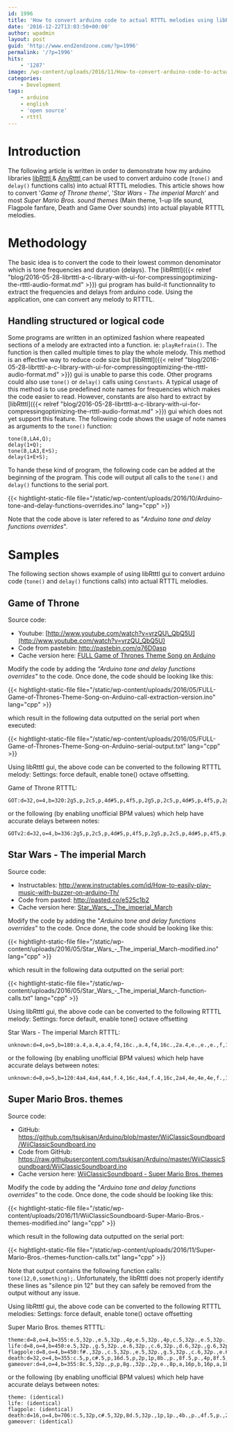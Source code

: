 ```yaml
---
id: 1996
title: 'How to convert arduino code to actual RTTTL melodies using libRtttl and AnyRtttl'
date: '2016-12-22T13:03:50+00:00'
author: wpadmin
layout: post
guid: 'http://www.end2endzone.com/?p=1996'
permalink: '/?p=1996'
hits:
    - '1287'
image: /wp-content/uploads/2016/11/How-to-convert-arduino-code-to-actual-RTTTL-melodies-using-libRtttl-and-AnyRtttl.jpg
categories:
    - Development
tags:
    - arduino
    - english
    - 'open source'
    - rtttl
---
```


# Introduction

The following article is written in order to demonstrate how my arduino libraries [libRtttl ](/librtttl-a-c-library-with-ui-for-compressingoptimizing-the-rtttl-audio-format/)&amp; [AnyRtttl ](/anyrtttl-a-feature-rich-arduino-library-for-playing-rtttl-melodies/)can be used to convert arduino code (`tone()` and `delay()` functions calls) into actual RTTTL melodies. This article shows how to convert '*Game of Throne theme*', '*Star Wars - The imperial March*' and most *Super Mario Bros. sound themes* (Main theme, 1-up life sound, Flagpole fanfare, Death and Game Over sounds) into actual playable RTTTL melodies.

# Methodology

The basic idea is to convert the code to their lowest common denominator which is tone frequencies and duration (delays). The [libRtttl]({{< relref "blog/2016-05-28-librtttl-a-c-library-with-ui-for-compressingoptimizing-the-rtttl-audio-format.md" >}}) gui program has build-it functionnality to extract the frequencies and delays from arduino code. Using the application, one can convert any melody to RTTTL.

## Handling structured or logical code

Some programs are written in an optimized fashion where reapeated sections of a melody are extracted into a function. ie: `playRefrain()`. The function is then called multiple times to play the whole melody. This method is an effective way to reduce code size but [libRtttl]({{< relref "blog/2016-05-28-librtttl-a-c-library-with-ui-for-compressingoptimizing-the-rtttl-audio-format.md" >}}) gui is unable to parse this code. Other programs could also use `tone()` or `delay()` calls using `Constants`. A typical usage of this method is to use predefined note names for frequencies which makes the code easier to read. However, constants are also hard to extract by [libRtttl]({{< relref "blog/2016-05-28-librtttl-a-c-library-with-ui-for-compressingoptimizing-the-rtttl-audio-format.md" >}}) gui which does not yet support this feature. The following code shows the usage of note names as arguments to the `tone()` function:

```
tone(8,LA4,Q);
delay(1+Q);
tone(8,LA3,E+S);
delay(1+E+S);
```

To hande these kind of program, the following code can be added at the beginning of the program. This code will output all calls to the `tone()` and `delay()` functions to the serial port.

{{< hightlight-static-file file="/static/wp-content/uploads/2016/10/Arduino-tone-and-delay-functions-overrides.ino" lang="cpp" >}}

Note that the code above is later refered to as "*Arduino tone and delay functions overrides*".

# Samples

The following section shows example of using libRtttl gui to convert arduino code (`tone()` and `delay()` functions calls) into actual RTTTL melodies.

## Game of Throne

Source code:

- Youtube: [http://www.youtube.com/watch?v=vrzQU\_QbQ5U](http://www.youtube.com/watch?v=vrzQU_QbQ5U)
- Code from pastebin: <http://pastebin.com/q76D0asp>
- Cache version here: [FULL Game of Thrones Theme Song on Arduino](/wp-content/uploads/2016/05/FULL-Game-of-Thrones-Theme-Song-on-Arduino.ino)

Modify the code by adding the *"Arduino tone and delay functions overrides"* to the code. Once done, the code should be looking like this:

{{< hightlight-static-file file="/static/wp-content/uploads/2016/05/FULL-Game-of-Thrones-Theme-Song-on-Arduino-call-extraction-version.ino" lang="cpp" >}}

which result in the following data outputted on the serial port when executed:

{{< hightlight-static-file file="/static/wp-content/uploads/2016/05/FULL-Game-of-Thrones-Theme-Song-on-Arduino-serial-output.txt" lang="cpp" >}}

Using libRtttl gui, the above code can be converted to the following RTTTL melody: Settings: force default, enable tone() octave offsetting.

Game of Throne RTTTL:

```
GOT:d=32,o=4,b=320:2g5,p,2c5,p,4d#5,p,4f5,p,2g5,p,2c5,p,4d#5,p,4f5,p,2g5,p,2c5,p,4d#5,p,4f5,p,2g5,p,2c5,p,4d#5,p,4f5,p,2g5,p,2c5,p,4e5,p,4f5,p,2g5,p,2c5,p,4d#5,p,4f5,p,2g5,p,2c5,p,4e5,p,4f5,p,2g5,p,2c5,p,4d#5,p,4f5,p,1g.6,p,1c.6,p,4d#6,p,4f6,p,1g6,p,1c6,p,4d#6,p,4f6,p,2c5,p,4d#5,p,4f5,p,2g5,p,2c5,p,4d#5,p,4f5,p,2g5,p,2c5,p,4d#5,p,4f5,p,2g5,p,2c5,p,4d#5,p,4f5,p,2g5,p,1f.6,p,1a#.5,p,4d6,p,4d#6,p,1f6,p,1a#5,p,4d#6,p,4d6,p,2c5,p,4d#5,p,4f5,p,2g5,p,2c5,p,4d#5,p,4f5,p,2g5,p,2c5,p,4d#5,p,4f5,p,2g5,p,2c5,p,4d#5,p,4f5,p,2g5,p,1g.6,p,1c.6,p,4d#6,p,4f6,p,1g6,p,1c6,p,4d#6,p,4f6,p,2c5,p,4d#5,p,4f5,p,2g5,p,2c5,p,4d#5,p,4f5,p,2g5,p,2c5,p,4d#5,p,4f5,p,2g5,p,2c5,p,4d#5,p,4f5,p,2g5,p,1f.6,p,1a#.5,p,4d6,p,4d#6,p,1f6,p,1a#5,p,4d#6,p,4d6,p,2c5,p,4d#5,p,4f5,p,2g5,p,2c5,p,4d#5,p,4f5,p,2g5,p,2c5,p,4d#5,p,4f5,p,2g5,p,2c5,p,4d#5,p,4f5,p,2g5,p,1g.7,p,1c.7,p,4d#7,p,4f7,p,1g7,p,1c7,p,4d#7,p,4f7,p,2c5,p,4d#5,p,4f5,p,2g5,p,2c5,p,4d#5,p,4f5,p,2g5,p,2c5,p,4d#5,p,4f5,p,2g5,p,2c5,p,4d#5,p,4f5,p,2g5,p,1f.7,p,1a#.6,p,1d7,p,1d#7,p,1d7,p,1a#6,p,2c5,p,4d#5,p,4f5,p,2g5,p,2c5,p,4d#5,p,4f5,p,2g5,p,2c5,p,4d#5,p,4f5,p,2g5,p,2c5,p,4d#5,p,4f5,p,2g5,p,2c7,p,4d#5,p,4f5,p,2g5,p,2c7,p,4d#5,p,4f5,p,2g5,p,2a#6,p,4d5,p,4d#5,p,2f5,p,2a#6,p,4d5,p,4d#5,p,2f5,p,2g#6,p,4c5,p,4d5,p,2d#5,p,2g#6,p,4c5,p,4d5,p,2d#5,p,2g6,p,4a#,p,4c5,p,2d5,p,2g6,p,4a#,p,4c5,p,2d5,p,2d#6,p,4f#,p,4g#,p,2a#,p,2d#6,p,4f#,p,4g#,p,2a#,p,2d#6,p,4f#,p,4f#,p,2d#6,p,1f6,2p,4g#,p,4g#,p,2f6,p,2c6,p,4d#5,p,4f5,p,2g5,p,2c5,p,4d#5,p,4f5,p,2g5,p,2c5,p,4d#5,p,4f5,p,2g5,p,2c5,p,4d#5,p,4f5,p,2g5,p,2c7,p,4d#5,p,4f5,p,2g5,p,2c7,p,4d#5,p,4f5,p,2g5,p,2a#6,p,4d5,p,4d#5,p,2f5,p,2a#6,p,4d5,p,4d#5,p,2f5,p,2g#6,p,4c5,p,4d5,p,2d#5,p,2g#6,p,4c5,p,4d5,p,2d#5,p,2g6,p,4a#,p,4c5,p,2d5,p,2g6,p,4a#,p,4c5,p,2d5,p,2d#6,p,4f#,p,4g#,p,2a#,p,2d#6,p,4f#,p,4g#,p,2a#,p,1d#6,p,2d#6,p,1d6,p,2d6,p,2c6,p,4d#5,p,4f5,p,2g5,p,2c5,p,4d#5,p,4f5,p,2g5,p,2c5,p,4d#5,p,4f5,p,2g5,p,2c5,p,4d#5,p,4f5,p,2g5,p,2c5,p,4d#5,p,4f5,p,2g5,p,2c5,p,4d#7,p,4f7,p,2g7,p,2c7,p,4d#7,p,4f7,p,2g7,p,2c7,p,4d#7,p,4f7,p,2g7,p
```

or the following (by enabling unofficial BPM values) which help have accurate delays between notes:

```
GOTv2:d=32,o=4,b=336:2g5,p,2c5,p,4d#5,p,4f5,p,2g5,p,2c5,p,4d#5,p,4f5,p,2g5,p,2c5,p,4d#5,p,4f5,p,2g5,p,2c5,p,4d#5,p,4f5,p,2g5,p,2c5,p,4e5,p,4f5,p,2g5,p,2c5,p,4d#5,p,4f5,p,2g5,p,2c5,p,4e5,p,4f5,p,2g5,p,2c5,p,4d#5,p,4f5,p,1g.6,p,1c.6,p,4d#6,p,4f6,p,1g6,p,1c6,p,4d#6,p,4f6,p,2c5,p,4d#5,p,4f5,p,2g5,p,2c5,p,4d#5,p,4f5,p,2g5,p,2c5,p,4d#5,p,4f5,p,2g5,p,2c5,p,4d#5,p,4f5,p,2g5,p,1f.6,p,1a#.5,p,4d6,p,4d#6,p,1f6,p,1a#5,p,4d#6,p,4d6,p,2c5,p,4d#5,p,4f5,p,2g5,p,2c5,p,4d#5,p,4f5,p,2g5,p,2c5,p,4d#5,p,4f5,p,2g5,p,2c5,p,4d#5,p,4f5,p,2g5,p,1g.6,p,1c.6,p,4d#6,p,4f6,p,1g6,p,1c6,p,4d#6,p,4f6,p,2c5,p,4d#5,p,4f5,p,2g5,p,2c5,p,4d#5,p,4f5,p,2g5,p,2c5,p,4d#5,p,4f5,p,2g5,p,2c5,p,4d#5,p,4f5,p,2g5,p,1f.6,p,1a#.5,p,4d6,p,4d#6,p,1f6,p,1a#5,p,4d#6,p,4d6,p,2c5,p,4d#5,p,4f5,p,2g5,p,2c5,p,4d#5,p,4f5,p,2g5,p,2c5,p,4d#5,p,4f5,p,2g5,p,2c5,p,4d#5,p,4f5,p,2g5,p,1g.7,p,1c.7,p,4d#7,p,4f7,p,1g7,p,1c7,p,4d#7,p,4f7,p,2c5,p,4d#5,p,4f5,p,2g5,p,2c5,p,4d#5,p,4f5,p,2g5,p,2c5,p,4d#5,p,4f5,p,2g5,p,2c5,p,4d#5,p,4f5,p,2g5,p,1f.7,p,1a#.6,p,1d7,p,1d#7,p,1d7,p,1a#6,p,2c5,p,4d#5,p,4f5,p,2g5,p,2c5,p,4d#5,p,4f5,p,2g5,p,2c5,p,4d#5,p,4f5,p,2g5,p,2c5,p,4d#5,p,4f5,p,2g5,p,2c7,p,4d#5,p,4f5,p,2g5,p,2c7,p,4d#5,p,4f5,p,2g5,p,2a#6,p,4d5,p,4d#5,p,2f5,p,2a#6,p,4d5,p,4d#5,p,2f5,p,2g#6,p,4c5,p,4d5,p,2d#5,p,2g#6,p,4c5,p,4d5,p,2d#5,p,2g6,p,4a#,p,4c5,p,2d5,p,2g6,p,4a#,p,4c5,p,2d5,p,2d#6,p,4f#,p,4g#,p,2a#,p,2d#6,p,4f#,p,4g#,p,2a#,p,2d#6,p,4f#,p,4f#,p,2d#6,p,1f6,2p,4g#,p,4g#,p,2f6,p,2c6,p,4d#5,p,4f5,p,2g5,p,2c5,p,4d#5,p,4f5,p,2g5,p,2c5,p,4d#5,p,4f5,p,2g5,p,2c5,p,4d#5,p,4f5,p,2g5,p,2c7,p,4d#5,p,4f5,p,2g5,p,2c7,p,4d#5,p,4f5,p,2g5,p,2a#6,p,4d5,p,4d#5,p,2f5,p,2a#6,p,4d5,p,4d#5,p,2f5,p,2g#6,p,4c5,p,4d5,p,2d#5,p,2g#6,p,4c5,p,4d5,p,2d#5,p,2g6,p,4a#,p,4c5,p,2d5,p,2g6,p,4a#,p,4c5,p,2d5,p,2d#6,p,4f#,p,4g#,p,2a#,p,2d#6,p,4f#,p,4g#,p,2a#,p,1d#6,p,2d#6,p,1d6,p,2d6,p,2c6,p,4d#5,p,4f5,p,2g5,p,2c5,p,4d#5,p,4f5,p,2g5,p,2c5,p,4d#5,p,4f5,p,2g5,p,2c5,p,4d#5,p,4f5,p,2g5,p,2c5,p,4d#5,p,4f5,p,2g5,p,2c5,p,4d#7,p,4f7,p,2g7,p,2c7,p,4d#7,p,4f7,p,2g7,p,2c7,p,4d#7,p,4f7,p,2g7,p
```

## Star Wars - The imperial March

Source code:

- Instructables: <http://www.instructables.com/id/How-to-easily-play-music-with-buzzer-on-arduino-Th/>
- Code from pasted: <http://pasted.co/e525c1b2>
- Cache version here: [Star\_Wars\_-\_The\_imperial\_March](/wp-content/uploads/2016/05/Star_Wars_-_The_imperial_March.ino)

Modify the code by adding the "*Arduino tone and delay functions overrides*" to the code. Once done, the code should be looking like this:

{{< hightlight-static-file file="/static/wp-content/uploads/2016/05/Star_Wars_-_The_imperial_March-modified.ino" lang="cpp" >}}

which result in the following data outputted on the serial port:

{{< hightlight-static-file file="/static/wp-content/uploads/2016/05/Star_Wars_-_The_imperial_March-function-calls.txt" lang="cpp" >}}

Using libRtttl gui, the above code can be converted to the following RTTTL melody: Settings: force default, enable tone() octave offsetting

Star Wars - The imperial March RTTTL:

```
unknown:d=4,o=5,b=180:a.4,a.4,a.4,f4,16c.,a.4,f4,16c.,2a.4,e.,e.,e.,f,16c.,g#.4,f4,16c.,2a.4,a.,a4,16a.4,a.,g#,16g.,16f#.,16e.,8f.,8p.,8a#.4,d#.,d,16c#.,16c.,16b.4,8c.,8p.,8f.4,g#.4,f4,16a.4,c.,a4,16c.,2e.,a.,a4,16a.4,a.,g#,16g.,16f#.,16e.,8f.,8p.,8a#.4,d#.,d,16c#.,16c.,16b.4,8c.,8p.,8f.4,g#.4,f4,16c.,a.4,f4,16c.,2a.4
```

or the following (by enabling unofficial BPM values) which help have accurate delays between notes:

```
unknown:d=8,o=5,b=120:4a4,4a4,4a4,f.4,16c,4a4,f.4,16c,2a4,4e,4e,4e,f.,16c,4g#4,f.4,16c,2a4,4a,a.4,16a4,4a,g#.,16g,16f#,16e,f,p,a#4,4d#,d.,16c#,16c,16b4,c,p,f4,4g#4,f.4,16a4,4c,a.4,16c,2e,4a,a.4,16a4,4a,g#.,16g,16f#,16e,f,p,a#4,4d#,d.,16c#,16c,16b4,c,p,f4,4g#4,f.4,16c,4a4,f.4,16c,2a4
```

## Super Mario Bros. themes

Source code:

- GitHub: <https://github.com/tsukisan/Arduino/blob/master/WiiClassicSoundboard/WiiClassicSoundboard.ino>
- Code from GitHub: <https://raw.githubusercontent.com/tsukisan/Arduino/master/WiiClassicSoundboard/WiiClassicSoundboard.ino>
- Cache version here: [WiiClassicSoundboard - Super Mario Bros. themes](/wp-content/uploads/2016/11/WiiClassicSoundboard.ino)

Modify the code by adding the "*Arduino tone and delay functions overrides*" to the code. Once done, the code should be looking like this:

{{< hightlight-static-file file="/static/wp-content/uploads/2016/11/WiiClassicSoundboard-Super-Mario-Bros.-themes-modified.ino" lang="cpp" >}}

which result in the following data outputted on the serial port:

{{< hightlight-static-file file="/static/wp-content/uploads/2016/11/Super-Mario-Bros.-themes-function-calls.txt" lang="cpp" >}}

Note that output contains the following function calls: `tone(12,0,something);`. Unfortunately, the libRtttl does not properly identify these lines as "silence pin 12" but they can safely be removed from the output without any issue.

Using libRtttl gui, the above code can be converted to the following RTTTL melodies: Settings: force default, enable tone() octave offsetting

Super Mario Bros. themes RTTTL:

```
theme:d=8,o=4,b=355:e.5,32p.,e.5,32p.,4p,e.5,32p.,4p,c.5,32p.,e.5,32p.,4p,g.5,32p.,2p,g.,32p.
life:d=8,o=4,b=450:e.5,32p.,g.5,32p.,e.6,32p.,c.6,32p.,d.6,32p.,g.6,32p.
flagpole:d=8,o=4,b=450:f#.,32p.,c.5,32p.,e.5,32p.,g.5,32p.,c.6,32p.,e.6,32p.,2g6,p.,2e6,p.,g#.,32p.,c.5,32p.,d#.5,32p.,g#.5,32p.,c.6,32p.,d#.6,32p.,2g#6,p.,2d#6,p.,a#.,32p.,d.5,32p.,f.5,32p.,a#.5,32p.,d.6,32p.,f.6,32p.,2a#6,p.,b.6,32p.,b.6,32p.,b.6,32p.,1c7,4p
death:d=32,o=4,b=355:c.5,p,c#.5,p,16d.5,p,2p,1p,8b.,p.,8f.5,p.,4p,8f.5,p.,4f5,16p,4e5,16p,4d5,16p,8c.5,p.,8e.,p.,4p,8e.,p.,8c.,p.
gameover:d=4,o=4,b=355:8c.5,32p.,p,p,8g.,32p.,2p,e.,8p,a,16p,b,16p,a,16p,g#,16p,a#,16p,g#,16p,8g.,32p.,8f.,32p.,g.,8p
```

or the following (by enabling unofficial BPM values) which help have accurate delays between notes:

```
theme: (identical)
life: (identical)
flagpole: (identical)
death:d=16,o=4,b=706:c.5,32p,c#.5,32p,8d.5,32p.,1p,1p.,4b.,p.,4f.5,p.,2p,4f.5,p.,2f5,8p,2e5,8p,2d5,8p,4c.5,p.,4e.,p.,2p,4e.,p.,4c.,p.
gameover: (identical)
```